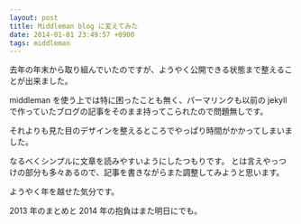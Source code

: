 ```yaml
---
layout: post
title: Middleman blog に変えてみた
date: 2014-01-01 23:49:57 +0900
tags: middleman
---
```

去年の年末から取り組んでいたのですが、ようやく公開できる状態まで整えることが出来ました。

middleman を使う上では特に困ったことも無く、パーマリンクも以前の jekyll で作っていたブログの記事をそのまま持ってこられたので問題無しです。

それよりも見た目のデザインを整えるところでやっぱり時間がかかってしまいました。

なるべくシンプルに文章を読みやすいようにしたつもりです。
とは言えやっつけの部分も多々あるので、記事を書きながらまた調整してみようと思います。

ようやく年を越せた気分です。

2013 年のまとめと 2014 年の抱負はまた明日にでも。